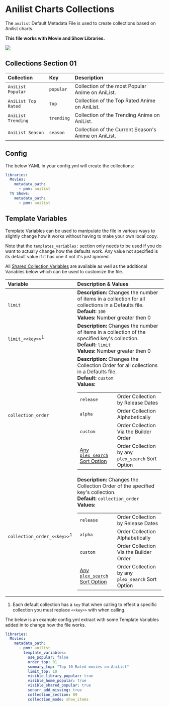 # Anilist Charts Collections

The `anilist` Default Metadata File is used to create collections based on Anilist charts.

**This file works with Movie and Show Libraries.**

![](../images/anilist.png)

## Collections Section 01

| Collection          | Key        | Description                                          |
|:--------------------|:-----------|:-----------------------------------------------------|
| `AniList Popular`   | `popular`  | Collection of the most Popular Anime on AniList.     |
| `AniList Top Rated` | `top`      | Collection of the Top Rated Anime on AniList.        |
| `AniList Trending`  | `trending` | Collection of the Trending Anime on AniList.         |
| `AniList Season`    | `season`   | Collection of the Current Season's Anime on AniList. |

## Config

The below YAML in your config.yml will create the collections:

```yaml
libraries:
  Movies:
    metadata_path:
      - pmm: anilist
  TV Shows:
    metadata_path:
      - pmm: anilist
```

## Template Variables

Template Variables can be used to manipulate the file in various ways to slightly change how it works without having to make your own local copy.

Note that the `templates_variables:` section only needs to be used if you do want to actually change how the defaults work. Any value not specified is its default value if it has one if not it's just ignored.

All [Shared Collection Variables](../collection_variables) are available as well as the additional Variables below which can be used to customize the file.

| Variable                               | Description & Values                                                                                                                                                                                                                                                                                                                                                                                                                                                                                                                         |
|:---------------------------------------|:---------------------------------------------------------------------------------------------------------------------------------------------------------------------------------------------------------------------------------------------------------------------------------------------------------------------------------------------------------------------------------------------------------------------------------------------------------------------------------------------------------------------------------------------|
| `limit`                                | **Description:** Changes the number of items in a collection for all collections in a Defaults file.<br>**Default:** `100`<br>**Values:** Number greater then 0                                                                                                                                                                                                                                                                                                                                                                              |
| `limit_<<key>>`<sup>1</sup>            | **Description:** Changes the number of items in a collection of the specified key's collection.<br>**Default:** `limit`<br>**Values:** Number greater then 0                                                                                                                                                                                                                                                                                                                                                                                 |
| `collection_order`                     | **Description:** Changes the Collection Order for all collections in a Defaults file.<br>**Default:** `custom`<br>**Values:**<table class="clearTable"><tr><td>`release`</td><td>Order Collection by Release Dates</td></tr><tr><td>`alpha`</td><td>Order Collection Alphabetically</td></tr><tr><td>`custom`</td><td>Order Collection Via the Builder Order</td></tr><tr><td>[Any `plex_search` Sort Option](../../metadata/builders/plex.md#sort-options)</td><td>Order Collection by any `plex_search` Sort Option</td></tr></table>      |
| `collection_order_<<key>>`<sup>1</sup> | **Description:** Changes the Collection Order of the specified key's collection.<br>**Default:** `collection_order`<br>**Values:**<table class="clearTable"><tr><td>`release`</td><td>Order Collection by Release Dates</td></tr><tr><td>`alpha`</td><td>Order Collection Alphabetically</td></tr><tr><td>`custom`</td><td>Order Collection Via the Builder Order</td></tr><tr><td>[Any `plex_search` Sort Option](../../metadata/builders/plex.md#sort-options)</td><td>Order Collection by any `plex_search` Sort Option</td></tr></table> |

1. Each default collection has a `key` that when calling to effect a specific collection you must replace `<<key>>` with when calling.

The below is an example config.yml extract with some Template Variables added in to change how the file works.

```yaml
libraries:
  Movies:
    metadata_path:
      - pmm: anilist
        template_variables:
          use_popular: false
          order_top: 01
          summary_top: "Top 10 Rated movies on AniList"
          limit_top: 10
          visible_library_popular: true
          visible_home_popular: true
          visible_shared_popular: true
          sonarr_add_missing: true
          collection_section: 09
          collection_mode: show_items
```
